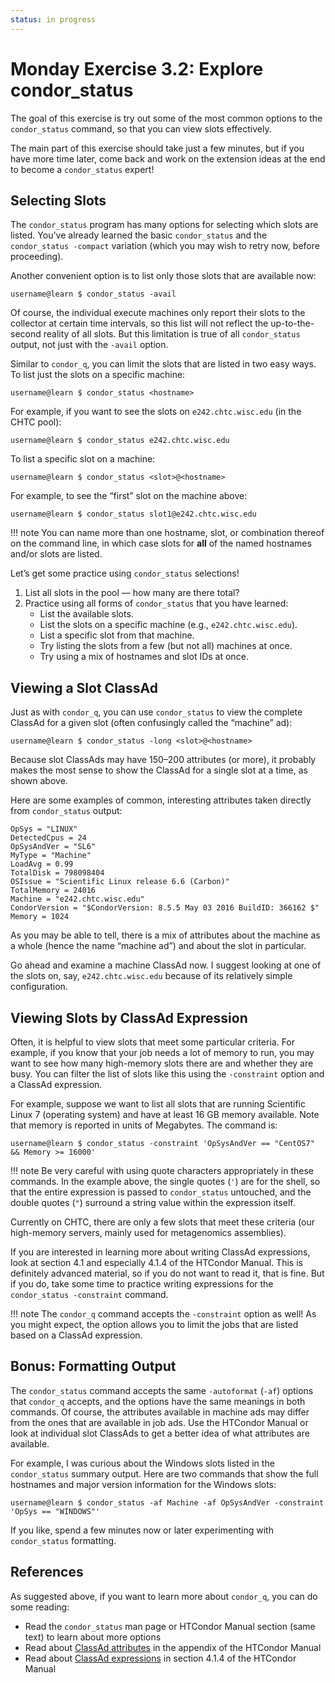 ```yaml
---
status: in progress
---
```


<style type="text/css"> pre em { font-style: normal; background-color: yellow; } pre strong { font-style: normal; font-weight: bold; color: \#008; } </style>

Monday Exercise 3.2: Explore condor_status
===========================================

The goal of this exercise is try out some of the most common options to the `condor_status` command, so that you can view slots effectively.

The main part of this exercise should take just a few minutes, but if you have more time later, come back and work on the extension ideas at the end to become a `condor_status` expert!

Selecting Slots
---------------

The `condor_status` program has many options for selecting which slots are listed. You've already learned the basic `condor_status` and the `condor_status -compact` variation (which you may wish to retry now, before proceeding).

Another convenient option is to list only those slots that are available now:

``` console
username@learn $ condor_status -avail
```

Of course, the individual execute machines only report their slots to the collector at certain time intervals, so this list will not reflect the up-to-the-second reality of all slots. But this limitation is true of all `condor_status` output, not just with the `-avail` option.

Similar to `condor_q`, you can limit the slots that are listed in two easy ways. To list just the slots on a specific machine:

``` console
username@learn $ condor_status <hostname>
```

For example, if you want to see the slots on `e242.chtc.wisc.edu` (in the CHTC pool):

``` console
username@learn $ condor_status e242.chtc.wisc.edu
```

To list a specific slot on a machine:

``` console
username@learn $ condor_status <slot>@<hostname>
```

For example, to see the “first” slot on the machine above:

``` console
username@learn $ condor_status slot1@e242.chtc.wisc.edu
```

!!! note
    You can name more than one hostname, slot, or combination thereof on the command line, in which case slots for
    **all** of the named hostnames and/or slots are listed.

Let’s get some practice using `condor_status` selections!

1.  List all slots in the pool — how many are there total?
1.  Practice using all forms of `condor_status` that you have learned:
    -   List the available slots.
    -   List the slots on a specific machine (e.g., `e242.chtc.wisc.edu`).
    -   List a specific slot from that machine.
    -   Try listing the slots from a few (but not all) machines at once.
    -   Try using a mix of hostnames and slot IDs at once.

Viewing a Slot ClassAd
----------------------

Just as with `condor_q`, you can use `condor_status` to view the complete ClassAd for a given slot (often confusingly called the “machine” ad):

``` console
username@learn $ condor_status -long <slot>@<hostname>
```

Because slot ClassAds may have 150–200 attributes (or more), it probably makes the most sense to show the ClassAd for a single slot at a time, as shown above.

Here are some examples of common, interesting attributes taken directly from `condor_status` output:

``` file
OpSys = "LINUX"
DetectedCpus = 24
OpSysAndVer = "SL6"
MyType = "Machine"
LoadAvg = 0.99
TotalDisk = 798098404
OSIssue = "Scientific Linux release 6.6 (Carbon)"
TotalMemory = 24016
Machine = "e242.chtc.wisc.edu"
CondorVersion = "$CondorVersion: 8.5.5 May 03 2016 BuildID: 366162 $"
Memory = 1024
```

As you may be able to tell, there is a mix of attributes about the machine as a whole (hence the name “machine ad”) and about the slot in particular.

Go ahead and examine a machine ClassAd now. I suggest looking at one of the slots on, say, `e242.chtc.wisc.edu` because of its relatively simple configuration.

Viewing Slots by ClassAd Expression
-----------------------------------

Often, it is helpful to view slots that meet some particular criteria. For example, if you know that your job needs a lot of memory to run, you may want to see how many high-memory slots there are and whether they are busy. You can filter the list of slots like this using the `-constraint` option and a ClassAd expression.

For example, suppose we want to list all slots that are running Scientific Linux 7 (operating system) and have at least 16 GB memory available. Note that memory is reported in units of Megabytes. The command is:

``` console
username@learn $ condor_status -constraint 'OpSysAndVer == "CentOS7" && Memory >= 16000'
```

!!! note
    Be very careful with using quote characters appropriately in these commands.
    In the example above, the single quotes (`'`) are for the shell, so that the entire expression is passed to
    `condor_status` untouched, and the double quotes (`"`) surround a string value within the expression itself.

Currently on CHTC, there are only a few slots that meet these criteria (our high-memory servers, mainly used for metagenomics assemblies).

If you are interested in learning more about writing ClassAd expressions, look at section 4.1 and especially 4.1.4 of the HTCondor Manual. This is definitely advanced material, so if you do not want to read it, that is fine. But if you do, take some time to practice writing expressions for the `condor_status -constraint` command.

!!! note
    The `condor_q` command accepts the `-constraint` option as well!
    As you might expect, the option allows you to limit the jobs that are listed based on a ClassAd expression.

Bonus: Formatting Output
----------------------------

The `condor_status` command accepts the same `-autoformat` (`-af`) options that `condor_q` accepts, and the options have the same meanings in both commands. Of course, the attributes available in machine ads may differ from the ones that are available in job ads. Use the HTCondor Manual or look at individual slot ClassAds to get a better idea of what attributes are available.

For example, I was curious about the Windows slots listed in the `condor_status` summary output. Here are two commands that show the full hostnames and major version information for the Windows slots:

``` console
username@learn $ condor_status -af Machine -af OpSysAndVer -constraint 'OpSys == "WINDOWS"'
```

If you like, spend a few minutes now or later experimenting with `condor_status` formatting.

References
----------

As suggested above, if you want to learn more about `condor_q`, you can do some reading:

-   Read the `condor_status` man page or HTCondor Manual section (same text) to learn about more options
-   Read about [ClassAd attributes](https://htcondor.readthedocs.io/en/v8_9_2/classad-attributes/index.html) in the appendix of the HTCondor Manual
-   Read about [ClassAd expressions](https://htcondor.readthedocs.io/en/latest/misc-concepts/classad-mechanism.html#old-classads-in-the-htcondor-system) in section 4.1.4 of the HTCondor Manual


